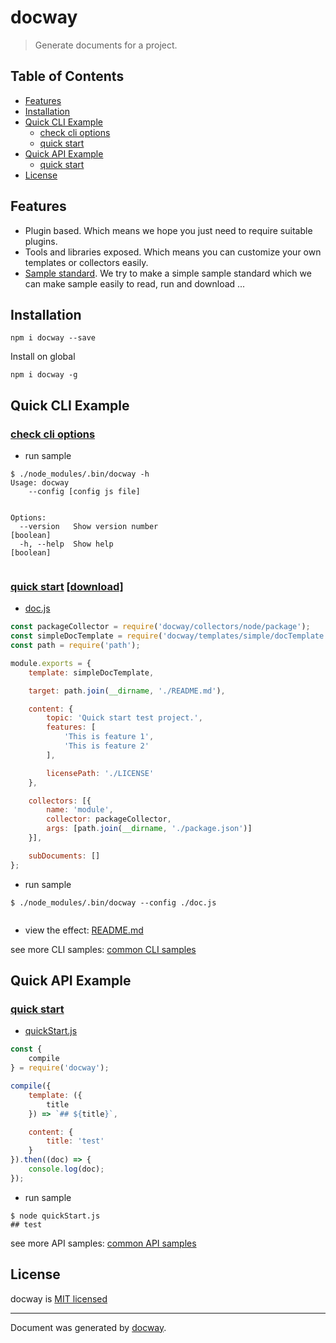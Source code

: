 
# docway
> Generate documents for a project.

## Table of Contents

- [Features](#features)
- [Installation](#installation)
- [Quick CLI Example](#quick-cli-example)
  * [check cli options](#check-cli-options)
  * [quick start](#quick-start)
- [Quick API Example](#quick-api-example)
  * [quick start](#quick-start-1)
- [License](#license)

## Features
- Plugin based. Which means we hope you just need to require suitable plugins.
- Tools and libraries exposed. Which means you can customize your own templates or collectors easily.
- [Sample standard](./doc/sampleStandard.md). We try to make a simple sample standard which we can make sample easily to read, run and download ...


## Installation

```
npm i docway --save
```

Install on global
```
npm i docway -g
```

## Quick CLI Example

### [check cli options](https://github.com/LoveKino/docway/tree/master/sample/cli/options) 



- run sample

```
$ ./node_modules/.bin/docway -h 
Usage: docway
    --config [config js file]


Options:
  --version   Show version number                                      [boolean]
  -h, --help  Show help                                                [boolean]


```



### [quick start](https://github.com/LoveKino/docway/tree/master/sample/cli/quickStart) [[download]](https://github.com/LoveKino/docway/raw/master/sample/cli/quickstart.tar.gz)

- [doc.js](https:/github.com/LoveKino/docway/tree/master/sample/cli/quickStart/doc.js)

```js
const packageCollector = require('docway/collectors/node/package');
const simpleDocTemplate = require('docway/templates/simple/docTemplate.js');
const path = require('path');

module.exports = {
    template: simpleDocTemplate,

    target: path.join(__dirname, './README.md'),

    content: {
        topic: 'Quick start test project.',
        features: [
            'This is feature 1',
            'This is feature 2'
        ],

        licensePath: './LICENSE'
    },

    collectors: [{
        name: 'module',
        collector: packageCollector,
        args: [path.join(__dirname, './package.json')]
    }],

    subDocuments: []
};

```

- run sample

```
$ ./node_modules/.bin/docway --config ./doc.js 


```

- view the effect: [README.md](https:/github.com/LoveKino/docway/tree/master/sample/cli/quickStart/README.md)



see more CLI samples: [common CLI samples](./doc/cliSamples/common.md)

## Quick API Example

### [quick start](https://github.com/LoveKino/docway/tree/master/sample/api/quickStart) 

- [quickStart.js](https:/github.com/LoveKino/docway/tree/master/sample/api/quickStart/quickStart.js)

```js
const {
    compile
} = require('docway');

compile({
    template: ({
        title
    }) => `## ${title}`,

    content: {
        title: 'test'
    }
}).then((doc) => {
    console.log(doc);
});

```

- run sample

```
$ node quickStart.js 
## test

```




see more API samples: [common API samples](./doc/apiSamples/common.md)

## License

docway is [MIT licensed](./LICENSE)

___
Document was generated by [docway](https://github.com/LoveKino/docway).
